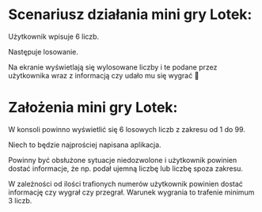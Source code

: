 # Scenariusz działania mini gry Lotek:

Użytkownik wpisuje 6 liczb.

Następuje losowanie.

Na ekranie wyświetlają się wylosowane liczby i te podane przez użytkownika wraz z informacją czy udało mu się wygrać 🙂

# Założenia mini gry Lotek:

W konsoli powinno wyświetlić się 6 losowych liczb z zakresu od 1 do 99. 

Niech to będzie najprościej napisana aplikacja.

Powinny być obsłużone sytuacje niedozwolone i użytkownik powinien dostać informacje, że np. podał ujemną liczbę lub liczbę spoza zakresu.

W zależności od ilości trafionych numerów użytkownik powinien dostać informację czy wygrał czy przegrał. Warunek wygrania to trafenie minimum 3 liczb.
